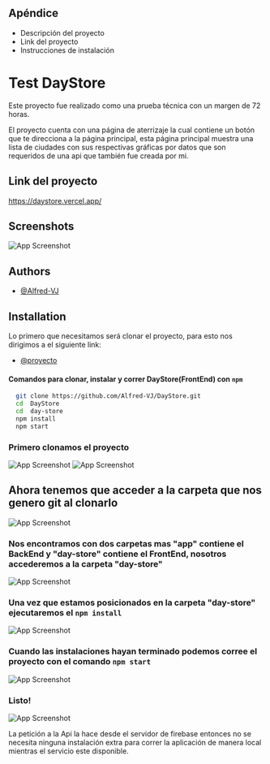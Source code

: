 
## Apéndice
- Descripción del proyecto
- Link del proyecto
- Instrucciones de instalación




# Test DayStore

Este proyecto fue realizado como una prueba técnica con un margen de 72 horas.

El proyecto cuenta con una página de aterrizaje la cual contiene un botón que te direcciona a la página principal, esta página principal muestra una lista de ciudades con sus respectivas gráficas por datos que son requeridos de una api que también fue creada por mi.



## Link del proyecto

https://daystore.vercel.app/


## Screenshots

![App Screenshot](https://github.com/Alfred-VJ/DayStore/blob/main/day-store/src/assests/muestra.png)


## Authors

- [@Alfred-VJ](https://github.com/Alfred-VJ)


## Installation
Lo primero que necesitamos será clonar el proyecto, para esto nos dirigimos a el siguiente link: 

- [@proyecto](https://github.com/Alfred-VJ/DayStore)
#### Comandos para clonar, instalar y correr DayStore(FrontEnd) con ```npm```

```bash
  git clone https://github.com/Alfred-VJ/DayStore.git
  cd  DayStore
  cd  day-store
  npm install
  npm start
```

### Primero clonamos el proyecto
![App Screenshot](https://github.com/Alfred-VJ/DayStore/blob/main/day-store/src/assests/paso%20uno.png)
![App Screenshot](https://github.com/Alfred-VJ/DayStore/blob/main/day-store/src/assests/paso%20dos.png)
## Ahora tenemos que acceder a la carpeta que nos genero git al clonarlo
![App Screenshot](https://github.com/Alfred-VJ/DayStore/blob/main/day-store/src/assests/paso%20tres.png)
### Nos encontramos con dos carpetas mas "app" contiene el BackEnd y "day-store" contiene el FrontEnd, nosotros accederemos a la carpeta "day-store"
![App Screenshot](https://github.com/Alfred-VJ/DayStore/blob/main/day-store/src/assests/paso%20cuatro.png)
### Una vez que estamos posicionados en la carpeta "day-store" ejecutaremos el ```npm install```
![App Screenshot](https://github.com/Alfred-VJ/DayStore/blob/main/day-store/src/assests/paso%20cinco.png)
### Cuando las instalaciones hayan terminado podemos corree el proyecto con el comando ```npm start```
![App Screenshot](https://github.com/Alfred-VJ/DayStore/blob/main/day-store/src/assests/paso%20seis.png)
### Listo!
![App Screenshot](https://github.com/Alfred-VJ/DayStore/blob/main/day-store/src/assests/paso%20siete.png)

La petición a la Api la hace desde el servidor de firebase entonces no se necesita ninguna instalación extra para correr la aplicación de manera local mientras el servicio este disponible.


